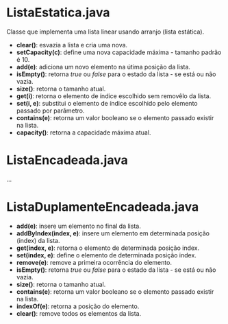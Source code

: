 # ListaEstatica.java
Classe que implementa uma lista linear usando arranjo (lista estática).
* **clear()**: esvazia a lista e cria uma nova.
* **setCapacity(c)**: define uma nova capacidade máxima - tamanho padrão é 10.
* **add(e)**: adiciona um novo elemento na útima posição da lista.
* **isEmpty()**: retorna *true* ou *false* para o estado da lista - se está ou não vazia.
* **size()**: retorna o tamanho atual.
* **get(i)**: retorna o elemento de índice escolhido sem removêlo da lista.
* **set(i, e)**: substitui o elemento de índice escolhido pelo elemento passado por parâmetro.
* **contains(e)**: retorna um valor booleano se o elemento passado existir na lista.
* **capacity()**: retorna a capacidade máxima atual.

# ListaEncadeada.java
...

# ListaDuplamenteEncadeada.java
* **add(**e**)**: insere um elemento no final da lista.
* **addByIndex(**index, e**)**: insere um elemento em determinada posição (index) da lista.
* **get(**index, e**)**: retorna o elemento de determinada posição index.
* **set(**index, e**)**: define o elemento de determinada posição index.
* **remove(**e**)**: remove a primeira ocorrência do elemento.
* **isEmpty()**: retorna *true* ou *false* para o estado da lista - se está ou não vazia.
* **size()**: retorna o tamanho atual.
* **contains(**e**)**: retorna um valor booleano se o elemento passado existir na lista.
* **indexOf(**e**)**: retorna a posição do elemento.
* **clear()**: remove todos os elementos da lista.
